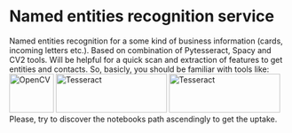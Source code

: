 # Named entities recognition service
Named entities recognition for a some kind of business information (cards, incoming letters etc.). Based on combination of Pytesseract, Spacy and CV2 tools. Will be helpful for a quick scan and extraction of features to get entities and contacts.
So, basicly, you should be familiar with tools like: \
<img title="OpenCV" width="80" height="70" src="https://raw.githubusercontent.com/wiki/opencv/opencv/logo/OpenCV_logo_no_text.png"> 
<img title="Tesseract" width="200" height="70" src="https://upload.wikimedia.org/wikipedia/commons/7/78/Tesseract_OCR_logo_%28Google%29.png"> 
<img title="Tesseract" width="200" height="70" src="https://upload.wikimedia.org/wikipedia/commons/8/88/SpaCy_logo.svg"> \
Please, try to discover the notebooks path ascendingly to get the uptake. 
